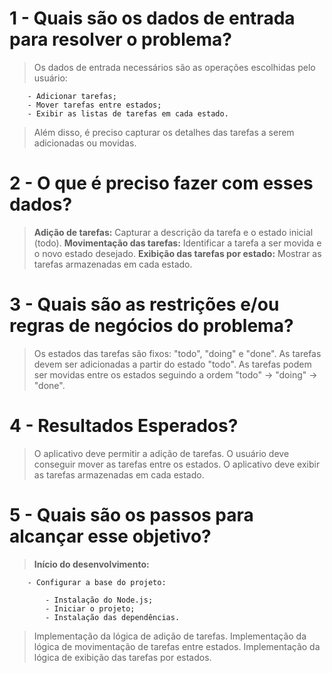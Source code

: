 # 1 - **Quais são os dados de entrada para resolver o problema?**

   > Os dados de entrada necessários são as operações escolhidas pelo usuário:

        - Adicionar tarefas;
        - Mover tarefas entre estados;
        - Exibir as listas de tarefas em cada estado.

   > Além disso, é preciso capturar os detalhes das tarefas a serem adicionadas ou movidas.

# 2 - **O que é preciso fazer com esses dados?**

   > **Adição de tarefas:** Capturar a descrição da tarefa e o estado inicial (todo).
   > **Movimentação das tarefas:** Identificar a tarefa a ser movida e o novo estado desejado.
   > **Exibição das tarefas por estado:** Mostrar as tarefas armazenadas em cada estado.

# 3 - **Quais são as restrições e/ou regras de negócios do problema?**

   > Os estados das tarefas são fixos: "todo", "doing" e "done".
   > As tarefas devem ser adicionadas a partir do estado "todo".
   > As tarefas podem ser movidas entre os estados seguindo a ordem "todo" -> "doing" -> "done".

# 4 - **Resultados Esperados?**

   > O aplicativo deve permitir a adição de tarefas.
   > O usuário deve conseguir mover as tarefas entre os estados.
   > O aplicativo deve exibir as tarefas armazenadas em cada estado.

# 5 - **Quais são os passos para alcançar esse objetivo?**

   > **Início do desenvolvimento:**

        - Configurar a base do projeto:

            - Instalação do Node.js;
            - Iniciar o projeto;
            - Instalação das dependências.
 
   > Implementação da lógica de adição de tarefas.
   > Implementação da lógica de movimentação de tarefas entre estados.
   > Implementação da lógica de exibição das tarefas por estados.